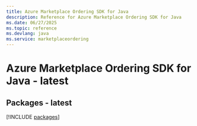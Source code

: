 ```yaml
---
title: Azure Marketplace Ordering SDK for Java
description: Reference for Azure Marketplace Ordering SDK for Java
ms.date: 06/27/2025
ms.topic: reference
ms.devlang: java
ms.service: marketplaceordering
---
```

# Azure Marketplace Ordering SDK for Java - latest
## Packages - latest
[!INCLUDE [packages](marketplace-ordering-index.md)]